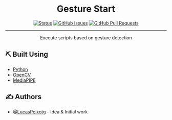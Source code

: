 <!--<p align="center">
  <a href="" rel="noopener">
 <img width=200px height=200px src="https://i.imgur.com/6wj0hh6.jpg" alt="Gesture Start Logo"></a>
</p>
-->
<h1 align="center">Gesture Start</h1>

<div align="center">

[![Status](https://img.shields.io/badge/status-active-success.svg)]()
[![GitHub Issues](https://img.shields.io/github/issues/lucaspeixotg/gesture-start.svg)](https://github.com/lucaspeixotg/gesture-start/issues)
[![GitHub Pull Requests](https://img.shields.io/github/issues-pr/lucaspeixotg/gesture-start.svg)](https://github.com/lucaspeixotg/gesture-start/pulls)
<!-- [![License](https://img.shields.io/badge/license-MIT-blue.svg)](/LICENSE) -->

</div>

---

<p align="center"> Execute scripts based on gesture detection  
    <br> 
</p>


## ⛏️ Built Using <a name = "built_using"></a>

- [Python](https://www.python.org/)
- [OpenCV](https://opencv.org/) 
- [MediaPIPE](https://developers.google.com/mediapipe)

## ✍️ Authors <a name = "authors"></a>

- [@LucasPeixotg](https://github.com/lucaspeixotg) - Idea & Initial work


<!--
## 📝 Table of Contents

- [About](#about)
- [Getting Started](#getting_started)
- [Deployment](#deployment)
- [Usage](#usage)
- [Built Using](#built_using)
- [TODO](../TODO.md)
- [Contributing](../CONTRIBUTING.md)
- [Authors](#authors)
- [Acknowledgments](#acknowledgement)

## 🧐 About <a name = "about"></a>

Write about 1-2 paragraphs describing the purpose of your project.

## 🏁 Getting Started <a name = "getting_started"></a>

These instructions will get you a copy of the project up and running on your local machine for development and testing purposes. See [deployment](#deployment) for notes on how to deploy the project on a live system.

### Prerequisites

What things you need to install the software and how to install them.

```
Give examples
```

### Installing

A step by step series of examples that tell you how to get a development env running.

Say what the step will be

```
Give the example
```

And repeat

```
until finished
```

End with an example of getting some data out of the system or using it for a little demo.

## 🔧 Running the tests <a name = "tests"></a>

Explain how to run the automated tests for this system.

### Break down into end to end tests

Explain what these tests test and why

```
Give an example
```

### And coding style tests

Explain what these tests test and why

```
Give an example
```
-->



